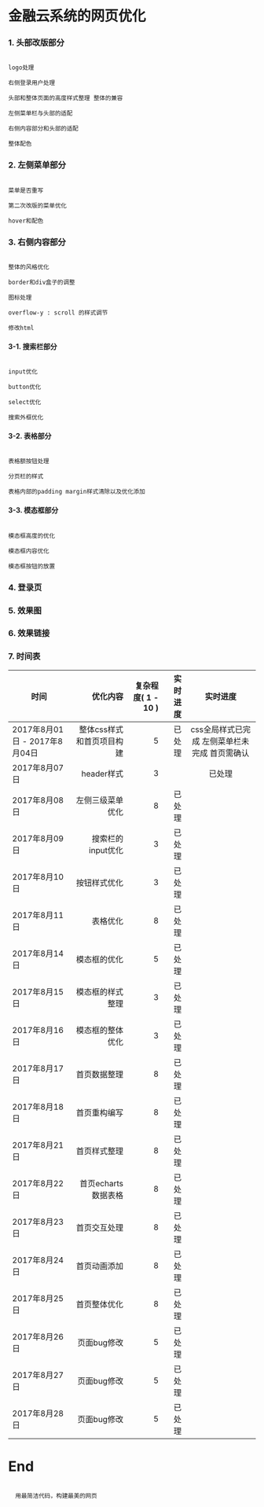 # 金融云系统的网页优化

### 1. 头部改版部分

```

logo处理

右侧登录用户处理

头部和整体页面的高度样式整理 整体的兼容

左侧菜单栏与头部的适配

右侧内容部分和头部的适配

整体配色

```

### 2. 左侧菜单部分

```

菜单是否重写

第二次改版的菜单优化

hover和配色

```

### 3. 右侧内容部分

```

整体的风格优化

border和div盒子的调整

图标处理

overflow-y : scroll 的样式调节

修改html

```


#### 3-1. 搜索栏部分
```

input优化

button优化

select优化

搜索外框优化

```

#### 3-2. 表格部分
```

表格额按钮处理

分页栏的样式

表格内部的padding margin样式清除以及优化添加

```

#### 3-3. 模态框部分
```

模态框高度的优化

模态框内容优化

模态框按钮的放置

```

### 4. 登录页

### 5. 效果图

### 6. 效果链接

### 7. 时间表

| 时间       | 优化内容   |  复杂程度( 1 - 10 )  |   实时进度   |   实时进度   |
| --------   | -----:  | ----:  |   ----:  |  :----:  |
| 2017年8月01日 - 2017年8月04日        | 整体css样式和首页项目构建    |   5   |  已处理   |  css全局样式已完成 左侧菜单栏未完成 首页需确认  |
| 2017年8月07日         |   header样式   |   3  |     |  已处理  |
| 2017年8月08日         |   左侧三级菜单优化    |   8  |  已处理  |    |
| 2017年8月09日         |   搜索栏的input优化    |   3  |   已处理  |    |
| 2017年8月10日         |   按钮样式优化    |   3  |  已处理  |    |
| 2017年8月11日         |   表格优化    |   8  |   已处理  |    |
| 2017年8月14日         |   模态框的优化    |  5  | 已处理   |    |
| 2017年8月15日         |   模态框的样式整理    |  3  | 已处理   |    |
| 2017年8月16日         |   模态框的整体优化    |  3  | 已处理   |    |
| 2017年8月17日         |   首页数据整理    |  8  |  已处理   |    |
| 2017年8月18日         |   首页重构编写    |  8  | 已处理   |    |
| 2017年8月21日         |   首页样式整理    |  8  |  已处理   |    |
| 2017年8月22日         |   首页echarts数据表格    |  8  |  已处理  |    |
| 2017年8月23日         |   首页交互处理    |  8  |  已处理   |    |
| 2017年8月24日         |   首页动画添加    |  8  |  已处理  |    |
| 2017年8月25日         |   首页整体优化    |  8  |  已处理   |    |
| 2017年8月26日         |   页面bug修改    |  5  |  已处理   |    |
| 2017年8月27日         |   页面bug修改    |  5  |  已处理   |    |
| 2017年8月28日         |   页面bug修改    |  5  |  已处理   |    |



# End

```

  用最简洁代码，构建最美的网页

```
